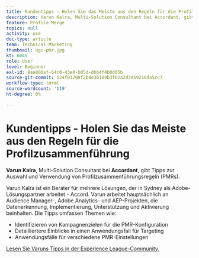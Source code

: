 ```yaml
---
title: Kundentipps - Holen Sie das Meiste aus den Regeln für die Profilzusammenführung
description: Varun Kalra, Multi-Solution Consultant bei Accordant, gibt Tipps zur Auswahl und Verwendung von Profil-Zusammenführungsregeln (PMRs).
feature: Profile Merge
topics: null
activity: use
doc-type: article
team: Technical Marketing
thumbnail: ugc-pmr.jpg
kt: 6049
role: User
level: Beginner
exl-id: 8aa800af-64c0-43e0-b05d-dbb4f4b0d05b
source-git-commit: 124f03208f2b4e3b109b3f02a2d3d59210da5cc7
workflow-type: tm+mt
source-wordcount: '119'
ht-degree: 0%

---
```


# Kundentipps - Holen Sie das Meiste aus den Regeln für die Profilzusammenführung

**Varun Kalra**, Multi-Solution Consultant bei **Accordant**, gibt Tipps zur Auswahl und Verwendung von Profilzusammenführungsregeln (PMRs).

Varun Kalra ist ein Berater für mehrere Lösungen, der in Sydney als Adobe-Lösungspartner arbeitet - Accord. Varun arbeitet hauptsächlich an Audience Manager-, Adobe Analytics- und AEP-Projekten, die Datenerkennung, Implementierung, Unterstützung und Aktivierung beinhalten. Die Tipps umfassen Themen wie:

* Identifizieren von Kampagnenzielen für die PMR-Konfiguration
* Detailliertere Einblicke in einen Anwendungsfall für Targeting
* Anwendungsfälle für verschiedene PMR-Einstellungen

[Lesen Sie Varuns Tipps in der Experience League-Community.](https://experienceleaguecommunities.adobe.com/t5/adobe-audience-manager-blogs/getting-the-most-out-of-profile-merge-rules-tips-tricks-and/ba-p/372248?profile.language=de)
